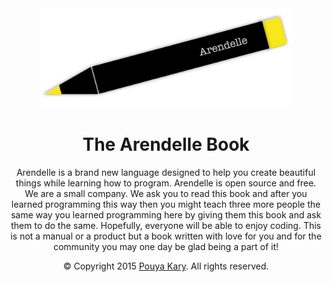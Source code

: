 <center>
<img src="ArendellePenWebsiteSize.png" style="width:80%;"></img>
<h1>The Arendelle Book</h1>
<p>Arendelle is a brand new language designed to help you create beautiful things while learning how to program. Arendelle is open source and free. We are a small company. We ask you to read this book and after you learned programming this way then you might teach three more people the same way you learned programming here by giving them this book and ask them to do the same. Hopefully, everyone will be able to enjoy coding. This is not a manual or a product but a book written with love for you and for the community you may one day be glad being a part of it!</p>
<p>&copy; Copyright 2015  <a href="http://kary.us">Pouya Kary</a>. All rights reserved.<p>
</center>

